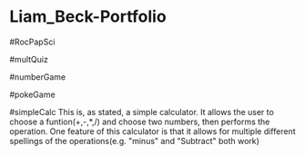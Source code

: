 # Liam_Beck-Portfolio

#RocPapSci


#multQuiz


#numberGame


#pokeGame


#simpleCalc
This is, as stated, a simple calculator. It allows the user to choose a funtion(+,-,*,/) and choose two numbers, then performs the operation.
One feature of this calculator is that it allows for multiple different spellings of the operations(e.g. "minus" and "Subtract" both work)
